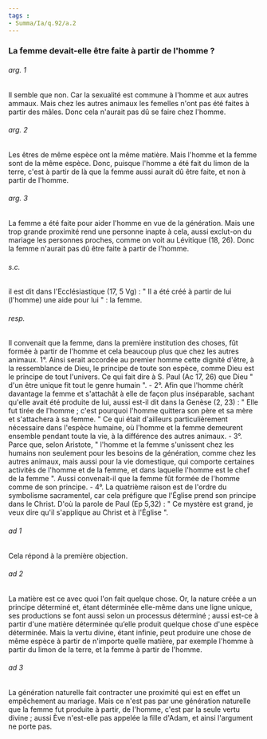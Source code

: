 ```yaml
---
tags : 
- Summa/Ia/q.92/a.2
---
```


### La femme devait-elle être faite à partir de l'homme ?



###### arg. 1
Il semble que non. Car la sexualité est commune à l'homme et aux autres ammaux. Mais chez les autres animaux les femelles n'ont pas été faites à partir des mâles. Donc cela n'aurait pas dû se faire chez l'homme. 

###### arg. 2
Les êtres de même espèce ont la même matière. Mais l'homme et la femme sont de la même espèce. Donc, puisque l'homme a été fait du limon de la terre, c'est à partir de là que la femme aussi aurait dû être faite, et non à partir de l'homme. 

###### arg. 3
La femme a été faite pour aider l'homme en vue de la génération. Mais une trop grande proximité rend une personne inapte à cela, aussi exclut-on du mariage les personnes proches, comme on voit au Lévitique (18, 26). Donc la femme n'aurait pas dû être faite à partir de l'homme. 

###### s.c.
il est dit dans l'Ecclésiastique (17, 5 Vg) : " Il a été créé à partir de lui (l'homme) une aide pour lui " : la femme. 

###### resp.
Il convenait que la femme, dans la première institution des choses, fût formée à partir de l'homme et cela beaucoup plus que chez les autres animaux. 1°. Ainsi serait accordée au premier homme cette dignité d'être, à la ressemblance de Dieu, le principe de toute son espèce, comme Dieu est le principe de tout l'univers. Ce qui fait dire à S. Paul (Ac 17, 26) que Dieu " d'un être unique fit tout le genre humain ". - 2°. Afin que l'homme chérît davantage la femme et s'attachât à elle de façon plus inséparable, sachant qu'elle avait été produite de lui, aussi est-il dit dans la Genèse (2, 23) : " Elle fut tirée de l'homme ; c'est pourquoi l'homme quittera son père et sa mère et s'attachera à sa femme. " Ce qui était d'ailleurs particulièrement nécessaire dans l'espèce humaine, où l'homme et la femme demeurent ensemble pendant toute la vie, à la différence des autres animaux. - 3°. Parce que, selon Aristote, " l'homme et la femme s'unissent chez les humains non seulement pour les besoins de la génération, comme chez les autres animaux, mais aussi pour la vie domestique, qui comporte certaines activités de l'homme et de la femme, et dans laquelle l'homme est le chef de la femme ". Aussi convenait-il que la femme fût formée de l'homme comme de son principe. - 4°. La quatrième raison est de l'ordre du symbolisme sacramentel, car cela préfigure que l'Église prend son principe dans le Christ. D'où la parole de Paul (Ep 5,32) : " Ce mystère est grand, je veux dire qu'il s'applique au Christ et à l'Église ". 

###### ad 1
Cela répond à la première objection. 

###### ad 2
La matière est ce avec quoi l'on fait quelque chose. Or, la nature créée a un principe déterminé et, étant déterminée elle-même dans une ligne unique, ses productions se font aussi selon un processus déterminé ; aussi est-ce à partir d'une matière déterminée qu’elle produit quelque chose d'une espèce déterminée. Mais la vertu divine, étant infinie, peut produire une chose de même espèce à partir de n'importe quelle matière, par exemple l'homme à partir du limon de la terre, et la femme à partir de l'homme. 

###### ad 3
La génération naturelle fait contracter une proximité qui est en effet un empêchement au mariage. Mais ce n'est pas par une génération naturelle que la femme fut produite à partir, de l'homme, c'est par la seule vertu divine ; aussi Ève n'est-elle pas appelée la fille d'Adam, et ainsi l'argument ne porte pas. 

